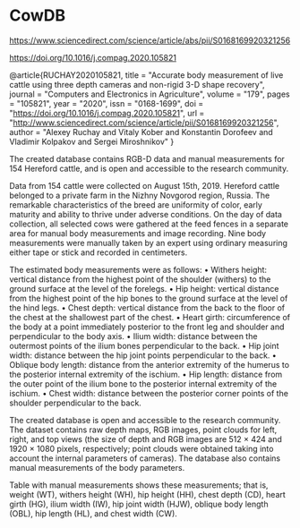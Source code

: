 # CowDB

https://www.sciencedirect.com/science/article/abs/pii/S0168169920321256

https://doi.org/10.1016/j.compag.2020.105821

@article{RUCHAY2020105821,
title = "Accurate body measurement of live cattle using three depth cameras and non-rigid 3-D shape recovery",
journal = "Computers and Electronics in Agriculture",
volume = "179",
pages = "105821",
year = "2020",
issn = "0168-1699",
doi = "https://doi.org/10.1016/j.compag.2020.105821",
url = "http://www.sciencedirect.com/science/article/pii/S0168169920321256",
author = "Alexey Ruchay and Vitaly Kober and Konstantin Dorofeev and Vladimir Kolpakov and Sergei Miroshnikov"
}

The created database contains RGB-D data and manual measurements for 154 Hereford cattle, and is open and accessible to the research community.

Data from 154 cattle were collected on August 15th, 2019. Hereford cattle belonged to a private farm in the Nizhny Novgorod region, Russia. The remarkable characteristics of the breed are uniformity of color, early maturity and ability to thrive under adverse conditions. On the day of data collection, all selected cows were gathered at the feed fences in a separate area for manual body measurements and image recording. Nine body measurements were manually taken by an expert using ordinary measuring either tape or stick and recorded in centimeters.

The estimated body measurements were as follows:
•	Withers height: vertical distance from the highest point of the shoulder (withers) to the ground surface at the level of the forelegs.
•	Hip height: vertical distance from the highest point of the hip bones to the ground surface at the level of the hind legs.
•	Chest depth:  vertical distance from the back to the floor of the chest at the shallowest part of the chest.
•	Heart girth: circumference of the body at a point immediately posterior to the front leg and shoulder and perpendicular to the body axis.
•	Ilium width: distance between the outermost points of the ilium bones perpendicular to the back.
•	Hip joint width: distance between the hip joint points perpendicular to the back. 
•	Oblique body length: distance from the anterior extremity of the humerus to the posterior internal extremity of the ischium.
•	Hip length: distance from the outer point of the ilium bone to the posterior internal extremity of the ischium.
•	Chest width: distance between the posterior corner points of the shoulder perpendicular to the back.  

The created database is open and accessible to the research community. The dataset contains raw depth maps, RGB images, point clouds for left, right, and top views (the size of depth and RGB images are 512 × 424 and 1920 × 1080 pixels, respectively; point clouds were obtained taking into account the internal parameters of cameras). The database also contains manual measurements of the body parameters.

Table with manual measurements shows these measurements; that is, weight (WT), withers height (WH), hip height (HH), chest depth (CD), heart girth (HG), ilium width (IW), hip joint width (HJW), oblique body length (OBL), hip length (HL), and chest width (CW). 
